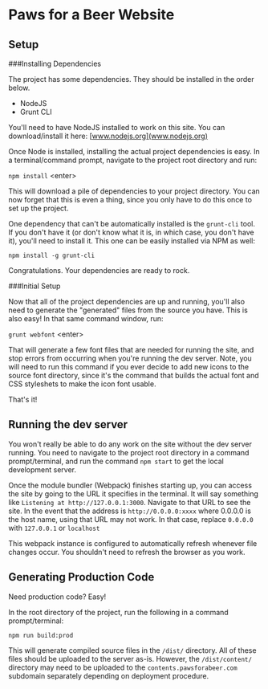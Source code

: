 # Paws for a Beer Website

## Setup

###Installing Dependencies

The project has some dependencies. They should be installed in the order below.

 - NodeJS
 - Grunt CLI

You'll need to have NodeJS installed to work on this site.
You can download/install it here: [www.nodejs.org](www.nodejs.org)

Once Node is installed, installing the actual project dependencies is easy. In a terminal/command prompt, navigate to the project root directory and run:

`npm install` \<enter\>

This will download a pile of dependencies to your project directory. You can now forget that this is even a thing, since you only have to do this once to set up the project.

One dependency that can't be automatically installed is the `grunt-cli` tool. If you don't have it (or don't know what it is, in which case, you don't have it), you'll need to install it. This one can be easily installed via NPM as well:

`npm install -g grunt-cli`

Congratulations. Your dependencies are ready to rock.

###Initial Setup

Now that all of the project dependencies are up and running, you'll also need to generate the "generated" files from the source you have. This is also easy!
In that same command window, run:

`grunt webfont` \<enter\>

That will generate a few font files that are needed for running the site, and stop errors from occurring when you're running the dev server.
Note, you will need to run this command if you ever decide to add new icons to the source font directory, since it's the command that builds the actual font and CSS styleshets to make the icon font usable.

That's it!

## Running the dev server

You won't really be able to do any work on the site without the dev server running. You need to navigate to the project root directory in a command prompt/terminal, and run the command `npm start` to get the local development server.

Once the module bundler (Webpack) finishes starting up, you can access the site by going to the URL it specifies in the terminal. It will say something like `Listening at http://127.0.0.1:3000`. Navigate to that URL to see the site. In the event that the address is `http://0.0.0.0:xxxx` where 0.0.0.0 is the host name, using that URL may not work. In that case, replace `0.0.0.0` with `127.0.0.1` or `localhost`

This webpack instance is configured to automatically refresh whenever file changes occur. You shouldn't need to refresh the browser as you work.

## Generating Production Code
Need production code? Easy!

In the root directory of the project, run the following in a command prompt/terminal:

`npm run build:prod`

This will generate compiled source files in the `/dist/` directory. All of these files should be uploaded to the server as-is. However, the `/dist/content/` directory may need to be uploaded to the `contents.pawsforabeer.com` subdomain separately depending on deployment procedure.